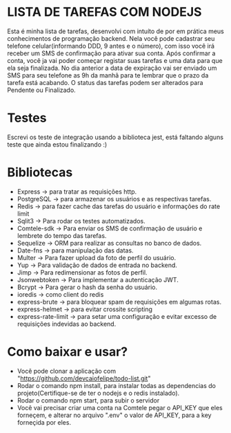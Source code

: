 LISTA DE TAREFAS COM NODEJS
=

Esta é minha lista de tarefas, desenvolvi com intuíto de por em prática meus conhecimentos de programação backend.
Nela você pode cadastrar seu telefone celular(informando DDD, 9 antes e o número), com isso você irá receber um SMS de confirmação para ativar sua conta.
Após confirmar a conta, você ja vai poder começar registar suas tarefas e uma data para que ela seja finalizada.
No dia anterior a data de expiração vai ser enviado um SMS para seu telefone as 9h da manhã para te lembrar que o prazo da tarefa está acabando.
O status das tarefas podem ser alterados para Pendente ou Finalizado.

Testes
=

Escrevi os teste de integração usando a biblioteca jest, está faltando alguns teste que ainda estou finalizando :)

Bibliotecas
=
- Express -> para tratar as requisições http.
- PostgreSQL -> para armazenar os usuários e as respectivas tarefas.
- Redis -> para fazer cache das tarefas do usuário e informações do rate limit
- Sqlit3 -> Para rodar os testes automatizados.
- Comtele-sdk -> Para enviar os SMS de confirmação de usuário e lembrete do tempo das tarefas.
- Sequelize -> ORM para realizar as consultas no banco de dados.
- Date-fns -> para manipulação das datas.
- Multer -> Para fazer upload da foto de perfil do usuário.
- Yup -> Para validação de dados de entrada no backend.
- Jimp -> Para redimensionar as fotos de perfil.
- Jsonwebtoken -> Para implementar a autenticação JWT.
- Bcrypt -> Para gerar o hash da senha do usuário.
- ioredis -> como client do redis
- express-brute -> para bloquear spam de requisições em algumas rotas.
- express-helmet -> para evitar crossite scripting
- express-rate-limit -> para setar uma configuração e evitar excesso de requisições indevidas ao backend.

Como baixar e usar?
=
- Você pode clonar a aplicação com "https://github.com/devcaiofelipe/todo-list.git"
- Rodar o comando npm install, para instalar todas as dependencias do projeto(Certifique-se de ter o nodejs e o redis instalado).
- Rodar o comando npm start, para subir o servidor
- Você vai precisar criar uma conta na Comtele pegar o API_KEY que eles forneçem, e alterar no arquivo ".env" o valor de API_KEY, para a key forneçida por eles.
